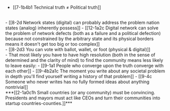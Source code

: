 - [[7-1b4b1 Technical truth ≠ Political truth]]
<br>
- [[8-2d Network states (digital) can probably address the problem nation states (analog) inherently possess]]
  - [[12-1a2c Digital network can solve the problem of network defects (both as a failure and a political defection) because not constrained by the arbitrary state and its physical borders means it doesn't get too big or too complex]]
<br>
- [[8-2d3 You can vote with ballot, wallet, or foot (physical & digital)]]
<br>
- That most likely you have to have high resolution (both in the sense of determined and the clarity of mind) to find the community means less likely to leave easily:
  - [[9-1a1 People who converge upon the truth converge with each other]]
    - [[9-4b2a1c The moment you write about any societal problem in depth you'll find yourself writing a history of that problem]]
      - [[9-4c Someone who never writes has no fully formed ideas about anything nontrivial]]
<br>
***[[2-1a0c1h Small countries (or any community) must be convincing. Presidents and mayors must act like CEOs and turn their communities into startup countries-counties.]]***